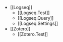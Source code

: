 - [[Logseq]]
	- [[Logseq.Test]]
	- [[Logseq.Query]]
	- [[Logseq.Settings]]
- [[Zotero]]
	- [[Zotero.Test]]